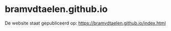 # bramvdtaelen.github.io
De website staat gepubliceerd op: https://bramvdtaelen.github.io/index.html

